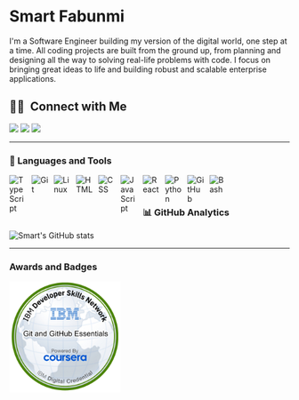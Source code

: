 # Smart Fabunmi
I'm a Software Engineer building my version of the digital world, one step at a time. All coding projects are built from the ground up, from planning and designing all the way to solving real-life problems with code.   I focus on bringing great ideas to life and building robust and scalable enterprise applications.

  ## 🤝🏻 &nbsp;Connect with Me
<div align="left" >
<a target="_blank" href="https://www.linkedin.com/in/smartfabunmi/"><img src="https://custom-icon-badges.demolab.com/badge/-smartfabunmi-0077B5?style=flat&logo=Linkedin&logoColor=white"/></a>
<a target="_blank" href="mailto:smartfabunmi@gmail.com"><img src="https://custom-icon-badges.demolab.com/badge/-smartfabunmi@gmail.com-D14836?style=flat&logo=Gmail&logoColor=white"/></a>
<a target="_blank" href="https://www.buymeacoffee.com/smartfabunmi"><img src="https://custom-icon-badges.demolab.com/badge/Buy_Me_A_Coffee-FFDD00?style==flat&logo=buy-me-a-coffee&logoColor=black"/>
 </a>
</div>

---

### 🧰 Languages and Tools

<img align="left" alt="TypeScript" width="30px" style="padding-right:10px;" src="https://cdn.jsdelivr.net/gh/devicons/devicon/icons/typescript/typescript-plain.svg" />
<img align="left" alt="Git" width="30px" style="padding-right:10px;" src="https://cdn.jsdelivr.net/gh/devicons/devicon/icons/git/git-original.svg" />
<img align="left" alt="Linux" width="30px" style="padding-right:10px;" src="https://cdn.jsdelivr.net/gh/devicons/devicon/icons/linux/linux-original.svg" />
<img align="left" alt="HTML" width="30px" style="padding-right:10px;" src="https://cdn.jsdelivr.net/gh/devicons/devicon/icons/html5/html5-plain.svg" />
<img align="left" alt="CSS" width="30px" style="padding-right:10px;" src="https://cdn.jsdelivr.net/gh/devicons/devicon/icons/css3/css3-plain.svg" />
<img align="left" alt="JavaScript" width="30px" style="padding-right:10px;" src="https://cdn.jsdelivr.net/gh/devicons/devicon/icons/javascript/javascript-plain.svg" />
<img align="left" alt="React" width="30px" style="padding-right:10px;" src="https://cdn.jsdelivr.net/gh/devicons/devicon/icons/react/react-original.svg" />
<img align="left" alt="Python" width="30px" style="padding-right:10px;" src="https://cdn.jsdelivr.net/gh/devicons/devicon/icons/python/python-plain.svg" />
<img align="left" alt="GitHub" width="30px" style="padding-right:10px;" src="https://cdn.jsdelivr.net/gh/devicons/devicon/icons/github/github-original.svg" />
         
<img align="left" alt="Bash" width="30px" style="padding-right:10px;" src="https://cdn.jsdelivr.net/gh/devicons/devicon/icons/bash/bash-original.svg" />
<br />

#

### 📊 GitHub Analytics
    
![Smart's GitHub stats](https://github-readme-stats.vercel.app/api?username=smartfab&show_icons=true&theme=outrun)

---

### Awards and Badges
<img src="badges/git-and-github-essentials.png" height="200px"/>

